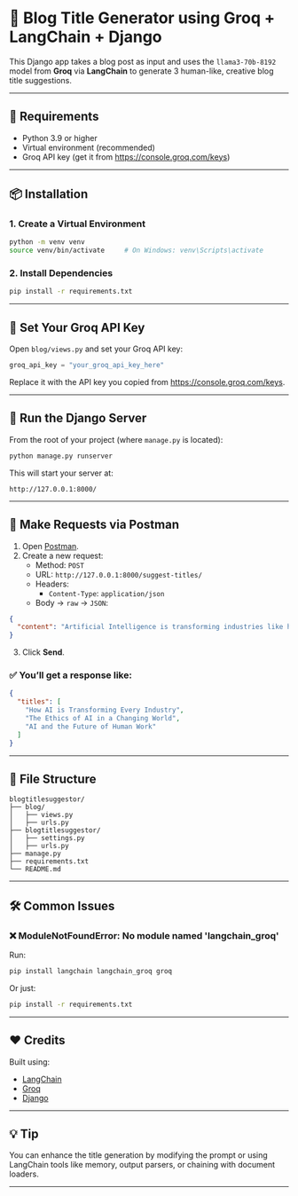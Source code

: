 # 🧠 Blog Title Generator using Groq + LangChain + Django

This Django app takes a blog post as input and uses the `llama3-70b-8192` model from **Groq** via **LangChain** to generate 3 human-like, creative blog title suggestions.

---

## 🔧 Requirements

- Python 3.9 or higher
- Virtual environment (recommended)
- Groq API key (get it from https://console.groq.com/keys)

---

## 📦 Installation

### 1. Create a Virtual Environment

```bash
python -m venv venv
source venv/bin/activate     # On Windows: venv\Scripts\activate
```

### 2. Install Dependencies

```bash
pip install -r requirements.txt
```

---

## 🔑 Set Your Groq API Key

Open `blog/views.py` and set your Groq API key:

```python
groq_api_key = "your_groq_api_key_here"
```

Replace it with the API key you copied from https://console.groq.com/keys.

---

## 🚀 Run the Django Server

From the root of your project (where `manage.py` is located):

```bash
python manage.py runserver
```

This will start your server at:

```
http://127.0.0.1:8000/
```

---

## 📮 Make Requests via Postman

1. Open [Postman](https://www.postman.com/).
2. Create a new request:
   - Method: `POST`
   - URL: `http://127.0.0.1:8000/suggest-titles/`
   - Headers: 
     - `Content-Type`: `application/json`
   - Body → `raw` → `JSON`:

```json
{
  "content": "Artificial Intelligence is transforming industries like healthcare, finance, and education. This post explores how AI is revolutionizing work, ethics, and decision-making."
}
```

3. Click **Send**.

### ✅ You’ll get a response like:

```json
{
  "titles": [
    "How AI is Transforming Every Industry",
    "The Ethics of AI in a Changing World",
    "AI and the Future of Human Work"
  ]
}
```

---

## 🧾 File Structure

```
blogtitlesuggestor/
├── blog/
│   ├── views.py
│   ├── urls.py
├── blogtitlesuggestor/
│   ├── settings.py
│   ├── urls.py
├── manage.py
├── requirements.txt
└── README.md
```

---

## 🛠 Common Issues

### ❌ ModuleNotFoundError: No module named 'langchain_groq'

Run:

```bash
pip install langchain langchain_groq groq
```

Or just:

```bash
pip install -r requirements.txt
```

---

## ❤️ Credits

Built using:

- [LangChain](https://www.langchain.com/)
- [Groq](https://www.groq.com/)
- [Django](https://www.djangoproject.com/)

---

## 💡 Tip

You can enhance the title generation by modifying the prompt or using LangChain tools like memory, output parsers, or chaining with document loaders.

---
